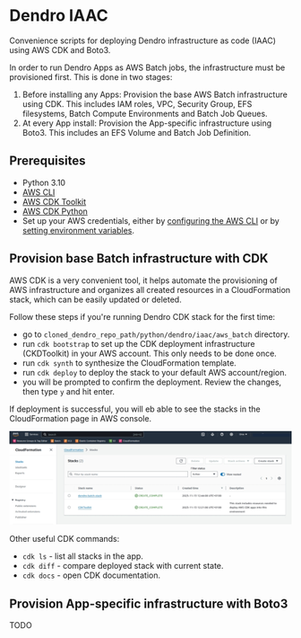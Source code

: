 # Dendro IAAC

Convenience scripts for deploying Dendro infrastructure as code (IAAC) using AWS CDK and Boto3.

In order to run Dendro Apps as AWS Batch jobs, the infrastructure must be provisioned first. This is done in two stages:

1. Before installing any Apps: Provision the base AWS Batch infrastructure using CDK. This includes IAM roles, VPC, Security Group, EFS filesystems, Batch Compute Environments and Batch Job Queues.
2. At every App install: Provision the App-specific infrastructure using Boto3. This includes an EFS Volume and Batch Job Definition.

## Prerequisites

- Python 3.10
- [AWS CLI](https://docs.aws.amazon.com/cli/latest/userguide/getting-started-install.html)
- [AWS CDK Toolkit](https://docs.aws.amazon.com/cdk/latest/guide/cli.html)
- [AWS CDK Python](https://docs.aws.amazon.com/cdk/latest/guide/work-with-cdk-python.html)
- Set up your AWS credentials, either by [configuring the AWS CLI](https://docs.aws.amazon.com/cli/latest/userguide/cli-configure-quickstart.html) or by [setting environment variables](https://docs.aws.amazon.com/cli/latest/userguide/cli-configure-envvars.html).


## Provision base Batch infrastructure with CDK

AWS CDK is a very convenient tool, it helps automate the provisioning of AWS infrastructure and organizes all created resources in a CloudFormation stack, which can be easily updated or deleted.

Follow these steps if you're running Dendro CDK stack for the first time:
- go to `cloned_dendro_repo_path/python/dendro/iaac/aws_batch` directory.
- run `cdk bootstrap` to set up the CDK deployment infrastructure (CKDToolkit) in your AWS account. This only needs to be done once.
- run `cdk synth` to synthesize the CloudFormation template.
- run `cdk deploy` to deploy the stack to your default AWS account/region.
- you will be prompted to confirm the deployment. Review the changes, then type `y` and hit enter.

If deployment is successful, you will eb able to see the stacks in the CloudFormation page in AWS console.

![CloudFormation stacks](./media/cloudformation_page.jpg)

Other useful CDK commands:
- `cdk ls` - list all stacks in the app.
- `cdk diff` - compare deployed stack with current state.
- `cdk docs` - open CDK documentation.

## Provision App-specific infrastructure with Boto3

TODO